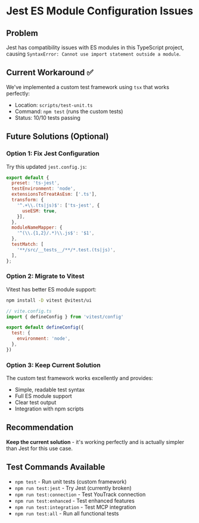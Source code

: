 # Jest ES Module Configuration Issues

## Problem
Jest has compatibility issues with ES modules in this TypeScript project, causing `SyntaxError: Cannot use import statement outside a module`.

## Current Workaround ✅
We've implemented a custom test framework using `tsx` that works perfectly:
- Location: `scripts/test-unit.ts` 
- Command: `npm test` (runs the custom tests)
- Status: 10/10 tests passing

## Future Solutions (Optional)

### Option 1: Fix Jest Configuration
Try this updated `jest.config.js`:

```javascript
export default {
  preset: 'ts-jest',
  testEnvironment: 'node',
  extensionsToTreatAsEsm: ['.ts'],
  transform: {
    '^.+\\.(ts|js)$': ['ts-jest', {
      useESM: true,
    }],
  },
  moduleNameMapper: {
    '^(\\.{1,2}/.*)\\.js$': '$1',
  },
  testMatch: [
    '**/src/__tests__/**/*.test.(ts|js)',
  ],
};
```

### Option 2: Migrate to Vitest
Vitest has better ES module support:

```bash
npm install -D vitest @vitest/ui
```

```javascript
// vite.config.ts
import { defineConfig } from 'vitest/config'

export default defineConfig({
  test: {
    environment: 'node',
  },
})
```

### Option 3: Keep Current Solution
The custom test framework works excellently and provides:
- Simple, readable test syntax
- Full ES module support
- Clear test output
- Integration with npm scripts

## Recommendation
**Keep the current solution** - it's working perfectly and is actually simpler than Jest for this use case.

## Test Commands Available
- `npm test` - Run unit tests (custom framework)
- `npm run test:jest` - Try Jest (currently broken)
- `npm run test:connection` - Test YouTrack connection
- `npm run test:enhanced` - Test enhanced features
- `npm run test:integration` - Test MCP integration
- `npm run test:all` - Run all functional tests
